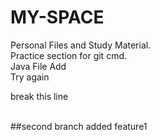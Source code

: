 # MY-SPACE
Personal Files and Study Material. 
<br>
Practice section for git cmd.<br>
Java File Add<br>
Try again<p>break this line</p><br>
##second branch added feature1